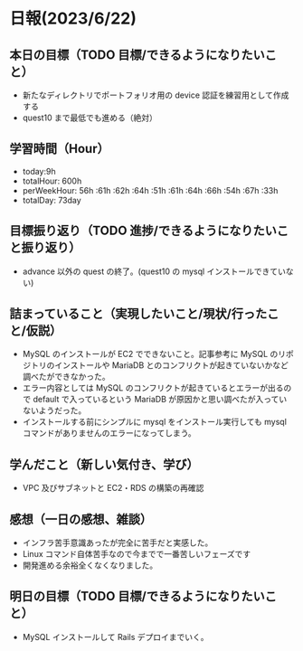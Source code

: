 # 日報(2023/6/22)

## 本日の目標（TODO 目標/できるようになりたいこと）

- 新たなディレクトリでポートフォリオ用の device 認証を練習用として作成する
- quest10 まで最低でも進める（絶対）

## 学習時間（Hour）

- today:9h
- totalHour: 600h
- perWeekHour: 56h :61h :62h :64h :51h :61h :64h :66h :54h :67h :33h
- totalDay: 73day

## 目標振り返り（TODO 進捗/できるようになりたいこと振り返り）

- advance 以外の quest の終了。(quest10 の mysql インストールできていない)

## 詰まっていること（実現したいこと/現状/行ったこと/仮説）

- MySQL のインストールが EC2 でできないこと。記事参考に MySQL のリポジトリのインストールや MariaDB とのコンフリクトが起きていないかなど調べたができなかった。
- エラー内容としては MySQL のコンフリクトが起きているとエラーが出るので default で入っているという MariaDB が原因かと思い調べたが入っていないようだった。
- インストールする前にシンプルに mysql をインストール実行しても mysql コマンドがありませんのエラーになってしまう。

## 学んだこと（新しい気付き、学び）

- VPC 及びサブネットと EC2・RDS の構築の再確認

## 感想（一日の感想、雑談）

- インフラ苦手意識あったが完全に苦手だと実感した。
- Linux コマンド自体苦手なので今までで一番苦しいフェーズです
- 開発進める余裕全くなくなりました。

## 明日の目標（TODO 目標/できるようになりたいこと）

- MySQL インストールして Rails デプロイまでいく。
